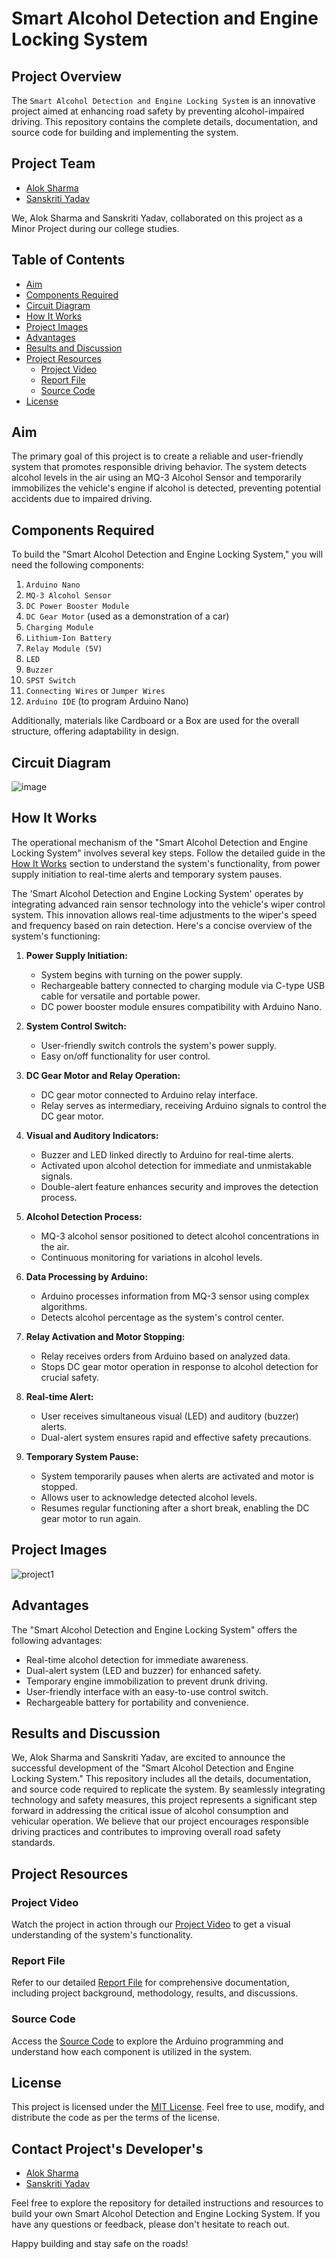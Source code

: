 # Smart Alcohol Detection and Engine Locking System

## Project Overview

The `Smart Alcohol Detection and Engine Locking System` is an innovative project aimed at enhancing road safety by preventing alcohol-impaired driving. This repository contains the complete details, documentation, and source code for building and implementing the system.

## Project Team

- [Alok Sharma](https://linkedin.com/in/alok-sharma2002-)
- [Sanskriti Yadav](https://linkedin.com/in/)

We, Alok Sharma and Sanskriti Yadav, collaborated on this project as a Minor Project during our college studies.

## Table of Contents

- [Aim](#aim)
- [Components Required](#components-required)
- [Circuit Diagram](#circuit-diagram)
- [How It Works](#how-it-works)
- [Project Images](#project-images)
- [Advantages](#advantages)
- [Results and Discussion](#results-and-discussion)
- [Project Resources](#project-resources)
  - [Project Video](#project-video)
  - [Report File](#report-file)
  - [Source Code](#source-code)
- [License](#license)

## Aim

The primary goal of this project is to create a reliable and user-friendly system that promotes responsible driving behavior. The system detects alcohol levels in the air using an MQ-3 Alcohol Sensor and temporarily immobilizes the vehicle's engine if alcohol is detected, preventing potential accidents due to impaired driving.

## Components Required

To build the "Smart Alcohol Detection and Engine Locking System," you will need the following components:

1. `Arduino Nano`
2. `MQ-3 Alcohol Sensor`
3. `DC Power Booster Module`
4. `DC Gear Motor` (used as a demonstration of a car)
5. `Charging Module`
6. `Lithium-Ion Battery`
7. `Relay Module (5V)`
8. `LED`
9. `Buzzer`
10. `SPST Switch`
11. `Connecting Wires` or `Jumper Wires`
12. `Arduino IDE` (to program Arduino Nano)

Additionally, materials like Cardboard or a Box are used for the overall structure, offering adaptability in design.


## Circuit Diagram


![image](https://github.com/Alok-2002/Smart_Alcohol_Detection_And_Engine_Locking_Project/assets/93814546/4ad73bef-16c9-4ad9-853e-de6b30eabbf6)


## How It Works

The operational mechanism of the "Smart Alcohol Detection and Engine Locking System" involves several key steps. Follow the detailed guide in the [How It Works](#how-it-works) section to understand the system's functionality, from power supply initiation to real-time alerts and temporary system pauses.

The 'Smart Alcohol Detection and Engine Locking System' operates by integrating advanced rain sensor technology into the vehicle's wiper control system. This innovation allows real-time adjustments to the wiper's speed and frequency based on rain detection. Here's a concise overview of the system's functioning:

1. **Power Supply Initiation:**
   - System begins with turning on the power supply.
   - Rechargeable battery connected to charging module via C-type USB cable for versatile and portable power.
   - DC power booster module ensures compatibility with Arduino Nano.

2. **System Control Switch:**
   - User-friendly switch controls the system's power supply.
   - Easy on/off functionality for user control.

3. **DC Gear Motor and Relay Operation:**
   - DC gear motor connected to Arduino relay interface.
   - Relay serves as intermediary, receiving Arduino signals to control the DC gear motor.

4. **Visual and Auditory Indicators:**
   - Buzzer and LED linked directly to Arduino for real-time alerts.
   - Activated upon alcohol detection for immediate and unmistakable signals.
   - Double-alert feature enhances security and improves the detection process.

5. **Alcohol Detection Process:**
   - MQ-3 alcohol sensor positioned to detect alcohol concentrations in the air.
   - Continuous monitoring for variations in alcohol levels.

6. **Data Processing by Arduino:**
   - Arduino processes information from MQ-3 sensor using complex algorithms.
   - Detects alcohol percentage as the system's control center.

7. **Relay Activation and Motor Stopping:**
   - Relay receives orders from Arduino based on analyzed data.
   - Stops DC gear motor operation in response to alcohol detection for crucial safety.

8. **Real-time Alert:**
   - User receives simultaneous visual (LED) and auditory (buzzer) alerts.
   - Dual-alert system ensures rapid and effective safety precautions.

9. **Temporary System Pause:**
   - System temporarily pauses when alerts are activated and motor is stopped.
   - Allows user to acknowledge detected alcohol levels.
   - Resumes regular functioning after a short break, enabling the DC gear motor to run again.


## Project Images

![project1](https://github.com/Alok-2002/Smart_Alcohol_Detection_And_Engine_Locking_Project/assets/93814546/b82caa7e-56ba-4f24-934a-2efdf75e81c1)



## Advantages

The "Smart Alcohol Detection and Engine Locking System" offers the following advantages:

- Real-time alcohol detection for immediate awareness.
- Dual-alert system (LED and buzzer) for enhanced safety.
- Temporary engine immobilization to prevent drunk driving.
- User-friendly interface with an easy-to-use control switch.
- Rechargeable battery for portability and convenience.


## Results and Discussion

We, Alok Sharma and Sanskriti Yadav, are excited to announce the successful development of the "Smart Alcohol Detection and Engine Locking System." This repository includes all the details, documentation, and source code required to replicate the system. By seamlessly integrating technology and safety measures, this project represents a significant step forward in addressing the critical issue of alcohol consumption and vehicular operation. We believe that our project encourages responsible driving practices and contributes to improving overall road safety standards.

## Project Resources

### Project Video

Watch the project in action through our [Project Video](https://drive.google.com/file/d/1tx5jpaTaQ4W__BgLvbHd8hNuxtNZIiqy/view?usp=sharing) to get a visual understanding of the system's functionality.

### Report File

Refer to our detailed [Report File](https://drive.google.com/file/d/1zANiqAPzrqs5evM-ASB2T4bQVfZGgP5V/view?usp=sharing) for comprehensive documentation, including project background, methodology, results, and discussions.

### Source Code

Access the [Source Code](Code.ino) to explore the Arduino programming and understand how each component is utilized in the system.

## License

This project is licensed under the [MIT License](LICENSE). Feel free to use, modify, and distribute the code as per the terms of the license.


## Contact Project's Developer's
- [Alok Sharma](mailto:sharmaalok02gwl@gmail.com)
- [Sanskriti Yadav](mailto:sanskriti2377@gmail.com)


Feel free to explore the repository for detailed instructions and resources to build your own Smart Alcohol Detection and Engine Locking System. If you have any questions or feedback, please don't hesitate to reach out.

Happy building and stay safe on the roads!
